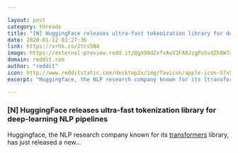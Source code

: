 ```yaml
---

layout: post
category: threads
title: "[N] HuggingFace releases ultra-fast tokenization library for deep-learning NLP pipelines"
date: 2020-01-12 01:27:36
link: https://vrhk.co/2tcs5N4
image: https://external-preview.redd.it/QgX98dZxfvAvV3FA8JzgPuSvdZh8W7a0isiNwqMUAwE.jpg?width=175&height=91.6230366492&auto=webp&s=184db7e23ce2bc6faa99338e911619a7adb20de3
domain: reddit.com
author: "reddit"
icon: http://www.redditstatic.com/desktop2x/img/favicon/apple-icon-57x57.png
excerpt: "Huggingface, the NLP research company known for its [transformers](<https://github.com/huggingface/transformers>) library, has just released a new..."

---
```


### [N] HuggingFace releases ultra-fast tokenization library for deep-learning NLP pipelines

Huggingface, the NLP research company known for its [transformers](<https://github.com/huggingface/transformers>) library, has just released a new...